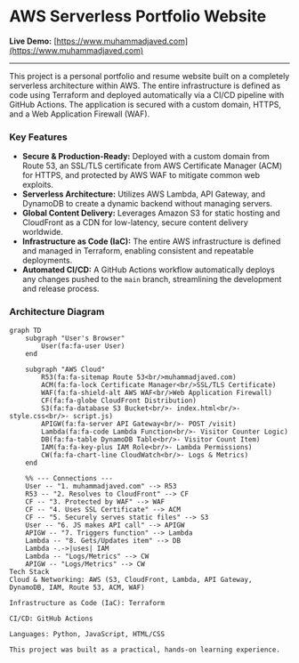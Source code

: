 # AWS Serverless Portfolio Website

**Live Demo:** [https://www.muhammadjaved.com](https://www.muhammadjaved.com)

---

This project is a personal portfolio and resume website built on a completely serverless architecture within AWS. The entire infrastructure is defined as code using Terraform and deployed automatically via a CI/CD pipeline with GitHub Actions. The application is secured with a custom domain, HTTPS, and a Web Application Firewall (WAF).

### Key Features

* **Secure & Production-Ready:** Deployed with a custom domain from Route 53, an SSL/TLS certificate from AWS Certificate Manager (ACM) for HTTPS, and protected by AWS WAF to mitigate common web exploits.
* **Serverless Architecture:** Utilizes AWS Lambda, API Gateway, and DynamoDB to create a dynamic backend without managing servers.
* **Global Content Delivery:** Leverages Amazon S3 for static hosting and CloudFront as a CDN for low-latency, secure content delivery worldwide.
* **Infrastructure as Code (IaC):** The entire AWS infrastructure is defined and managed in Terraform, enabling consistent and repeatable deployments.
* **Automated CI/CD:** A GitHub Actions workflow automatically deploys any changes pushed to the `main` branch, streamlining the development and release process.

### Architecture Diagram

```mermaid
graph TD
    subgraph "User's Browser"
        User(fa:fa-user User)
    end

    subgraph "AWS Cloud"
        R53(fa:fa-sitemap Route 53<br/>muhammadjaved.com)
        ACM(fa:fa-lock Certificate Manager<br/>SSL/TLS Certificate)
        WAF(fa:fa-shield-alt AWS WAF<br/>Web Application Firewall)
        CF(fa:fa-globe CloudFront Distribution)
        S3(fa:fa-database S3 Bucket<br/>- index.html<br/>- style.css<br/>- script.js)
        APIGW(fa:fa-server API Gateway<br/>- POST /visit)
        Lambda(fa:fa-code Lambda Function<br/>- Visitor Counter Logic)
        DB(fa:fa-table DynamoDB Table<br/>- Visitor Count Item)
        IAM(fa:fa-key-plus IAM Role<br/>- Lambda Permissions)
        CW(fa:fa-chart-line CloudWatch<br/>- Logs & Metrics)
    end

    %% --- Connections ---
    User -- "1. muhammadjaved.com" --> R53
    R53 -- "2. Resolves to CloudFront" --> CF
    CF -- "3. Protected by WAF" --> WAF
    CF -- "4. Uses SSL Certificate" --> ACM
    CF -- "5. Securely serves static files" --> S3
    User -- "6. JS makes API call" --> APIGW
    APIGW -- "7. Triggers function" --> Lambda
    Lambda -- "8. Gets/Updates item" --> DB
    Lambda -.->|uses| IAM
    Lambda -- "Logs/Metrics" --> CW
    APIGW -- "Logs/Metrics" --> CW
Tech Stack
Cloud & Networking: AWS (S3, CloudFront, Lambda, API Gateway, DynamoDB, IAM, Route 53, ACM, WAF)

Infrastructure as Code (IaC): Terraform

CI/CD: GitHub Actions

Languages: Python, JavaScript, HTML/CSS

This project was built as a practical, hands-on learning experience.
